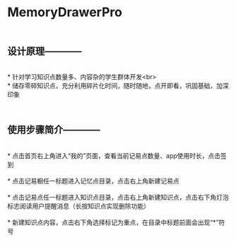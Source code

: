 # MemoryDrawerPro

<br>设计原理————
--------
<br>* 针对学习知识点数量多、内容杂的学生群体开发\<br>
<br>* 储存零碎知识点，充分利用碎片化时间，随时随地，点开即看，巩固基础，加深印象


<br>使用步骤简介————
---------
<br>* 点击首页右上角进入“我的”页面，查看当前记易点数量、app使用时长，点击签到\
<br>* 点击记易橱任一标题进入记忆点目录，点击右上角新建记易点\
<br>* 点击记易点任一标题进入知识点目录，点击右上角新建知识点，点击右下角灯泡标志阅读用户提醒消息（长按知识点实现删除功能）\
<br>* 新建知识点内容，点击右下角选择标记为重点，在目录中标题前面会出现“*”符号
